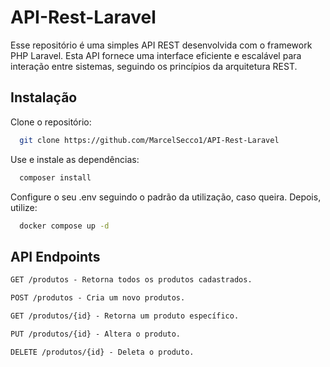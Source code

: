 
# API-Rest-Laravel

Esse repositório é uma simples API REST desenvolvida com o framework PHP Laravel. Esta API fornece uma interface eficiente e escalável para interação entre sistemas, seguindo os princípios da arquitetura REST.



## Instalação


Clone o repositório:
```bash
  git clone https://github.com/MarcelSecco1/API-Rest-Laravel
```

Use e instale as dependências:
```bash
  composer install
```
Configure o seu .env seguindo o padrão da utilização, caso queira.
Depois, utilize:
```bash
  docker compose up -d
```


## API Endpoints
```markdown
GET /produtos - Retorna todos os produtos cadastrados.

POST /produtos - Cria um novo produtos.

GET /produtos/{id} - Retorna um produto específico.

PUT /produtos/{id} - Altera o produto.

DELETE /produtos/{id} - Deleta o produto.
```